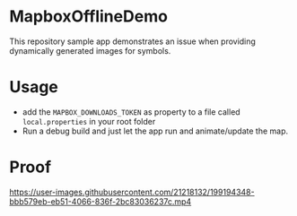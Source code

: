 # MapboxOfflineDemo
This repository sample app demonstrates an issue when providing dynamically generated images for symbols.

# Usage
- add the `MAPBOX_DOWNLOADS_TOKEN` as property to a file called `local.properties` in your root folder
- Run a debug build and just let the app run and animate/update the map.

# Proof


https://user-images.githubusercontent.com/21218132/199194348-bbb579eb-eb51-4066-836f-2bc83036237c.mp4

